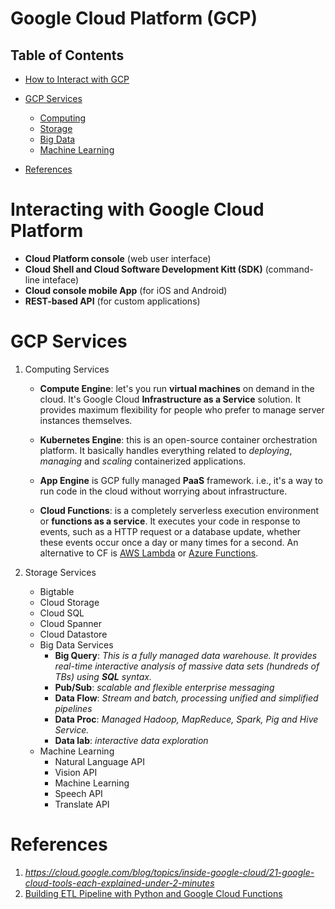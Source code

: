 # Google Cloud Platform (GCP)
## Table of Contents
- [How to Interact with GCP](#Interacting-with-Google-Cloud-Platform)
- [GCP Services](#2.GCP-Services)
    - [Computing]()
    - [Storage]()
    - [Big Data]()
    - [Machine Learning]()

- [References](#References)

# Interacting with Google Cloud Platform
* __Cloud Platform console__ (web user interface)
* __Cloud Shell and Cloud Software Development Kitt (SDK)__ (command-line inteface)
* __Cloud console mobile App__ (for iOS and Android)
* __REST-based API__ (for custom applications)

# GCP Services
1. Computing Services
    * __Compute Engine__: let's you run __virtual machines__ on demand in the cloud. It's Google Cloud __Infrastructure as a Service__ solution. It provides maximum flexibility for people who prefer to manage server instances themselves.

    * __Kubernetes Engine__:  this is an open-source container orchestration platform. It basically handles everything related to _deploying_, _managing_ and _scaling_ containerized applications.
    
    * __App Engine__ is GCP fully managed __PaaS__ framework. i.e., it's a way to run code in the cloud without worrying about infrastructure.
    
    * __Cloud Functions__: is a completely serverless execution environment or __functions as a service__. It executes your code in response to events, such as a HTTP request or a database update, whether these events occur once a day or many times for a second. An alternative to CF is [AWS Lambda](https://aws.amazon.com/lambda/) or [Azure Functions](https://azure.microsoft.com/en-us/services/functions/).

2. Storage Services
    * Bigtable
    * Cloud Storage
    * Cloud SQL
    * Cloud Spanner
    * Cloud Datastore
    * Big Data Services
        - __Big Query__: _This is a fully managed data warehouse. It provides real-time interactive analysis of massive data sets (hundreds of TBs) using __SQL__ syntax._
        - __Pub/Sub__: _scalable and flexible enterprise messaging_
        - __Data Flow__: _Stream and batch, processing unified and simplified pipelines_
        - __Data Proc__: _Managed Hadoop, MapReduce, Spark, Pig and Hive Service._
        - __Data lab__: _interactive data exploration_
    * Machine Learning
        -  Natural Language API
        - Vision API
        - Machine Learning
        - Speech API
        - Translate API





# References
1. _https://cloud.google.com/blog/topics/inside-google-cloud/21-google-cloud-tools-each-explained-under-2-minutes_
2. [Building ETL Pipeline with Python and Google Cloud Functions](https://towardsdatascience.com/part-2-building-a-simple-etl-pipeline-with-python-and-google-cloud-functions-mysql-to-bigquery-4e1987f9f89b)